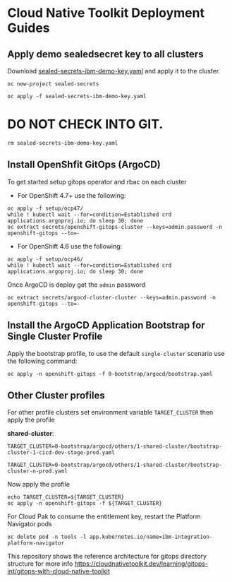 # Cloud Native Toolkit Deployment Guides


## Apply demo sealedsecret key to all clusters
Download [sealed-secrets-ibm-demo-key.yaml](https://bit.ly/demo-sealed-master) and apply it to the cluster.
```
oc new-project sealed-secrets

oc apply -f sealed-secrets-ibm-demo-key.yaml

```
# DO NOT CHECK INTO GIT.
```
rm sealed-secrets-ibm-demo-key.yaml
```

## Install OpenShfit GitOps (ArgoCD)
To get started setup gitops operator and rbac on each cluster

- For OpenShift 4.7+ use the following:
```
oc apply -f setup/ocp47/
while ! kubectl wait --for=condition=Established crd applications.argoproj.io; do sleep 30; done
oc extract secrets/openshift-gitops-cluster --keys=admin.password -n openshift-gitops --to=-
```

- For OpenShift 4.6 use the following:
```
oc apply -f setup/ocp46/
while ! kubectl wait --for=condition=Established crd applications.argoproj.io; do sleep 30; done
```

Once ArgoCD is deploy get the `admin` password
```
oc extract secrets/argocd-cluster-cluster --keys=admin.password -n openshift-gitops --to=-
```

## Install the ArgoCD Application Bootstrap for Single Cluster Profile
Apply the bootstrap profile, to use the default `single-cluster` scenario use the following command:
```
oc apply -n openshift-gitops -f 0-bootstrap/argocd/bootstrap.yaml
```


## Other Cluster profiles
For other profile clusters set environment variable `TARGET_CLUSTER` then apply the profile

**shared-cluster**:
```
TARGET_CLUSTER=0-bootstrap/argocd/others/1-shared-cluster/bootstrap-cluster-1-cicd-dev-stage-prod.yaml

TARGET_CLUSTER=0-bootstrap/argocd/others/1-shared-cluster/bootstrap-cluster-n-prod.yaml
```
Now apply the profile
```
echo TARGET_CLUSTER=${TARGET_CLUSTER}
oc apply -n openshift-gitops -f ${TARGET_CLUSTER}
```

For Cloud Pak to consume the entitlement key, restart the Platform Navigator pods
```
oc delete pod -n tools -l app.kubernetes.io/name=ibm-integration-platform-navigator
```


This repository shows the reference architecture for gitops directory structure for more info https://cloudnativetoolkit.dev/learning/gitops-int/gitops-with-cloud-native-toolkit

